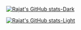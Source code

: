 [![Rajat's GitHub stats-Dark](https://rajat-anurag-grs.vercel.app/api?username=wthrajat&show_icons=true&show_stars=false&count_private=true&theme=dark#gh-dark-mode-only&card_width=&custom_title=My%20GitHub%20stats&show=reviews,discussions_started,discussions_answered,prs_merged,prs_merged_percentage)](https://github.com/wthrajat/wthrajat#gh-dark-mode-only)

[![Rajat's GitHub stats-Light](https://rajat-anurag-grs.vercel.app/api?username=wthrajat&show_icons=true&count_private=true&theme=default#gh-light-mode-only&card_width=&custom_title=My%20GitHub%20stats)](https://github.com/wthrajat/wthrajat#gh-light-mode-only)


<!--
### 🎶 Vibing to :)
<p align="center">
<img src="https://spotify-github-profile.vercel.app/api/view?uid=312mjqnhb5c73kvsmjzjizlrzx4u&cover_image=true&theme=natemoo-re&show_offline=false&background_color=121212&bar_color=1c71d8&bar_color_cover=false"/>

</p>
<img src="https://grs-vercel-54nx-q514uhgwr-wthrajat.vercel.app/api/top-langs/?username=wthrajat&langs_count=8&layout=compact&hide_border=true&bg_color=161B22&text_color=c9d1d9&title_color=50a6ff&icon_color=3572a5&card_width=&custom_title=Most%20used%20langs:"/>
-->
